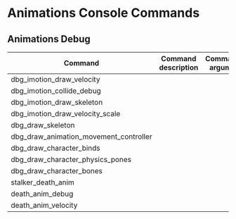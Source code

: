 # Animations Console Commands

## Animations Debug

| Сommand | Command description | Command's argument | Note |
|---|---|:---:|---|
| dbg_imotion_draw_velocity |  |  |  |
| dbg_imotion_collide_debug |  |  |  |
| dbg_imotion_draw_skeleton |  |  |  |
| dbg_imotion_draw_velocity_scale |  |  |  |
| dbg_draw_skeleton |  |  |  |
| dbg_draw_animation_movement_controller |  |  |  |
| dbg_draw_character_binds |  |  |  |
| dbg_draw_character_physics_pones |  |  |  |
| dbg_draw_character_bones |  |  |  |
| stalker_death_anim |  |  |  |
| death_anim_debug |  |  |  |
| death_anim_velocity |  |  |  |
